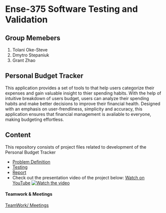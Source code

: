 # Ense-375 Software Testing and Validation 

## Group Memebers
1. Tolani Oke-Steve
2. Dmytro Stepaniuk
3. Grant Zhao

## Personal Budget Tracker
This application provides a set of tools to that help users categorize their expenses and gain valuable insight to thier spending habits. With the help of intuitive breakdown of users budget, users can analyze their spending habits and make better decisions to improve their financial health. Designed with an emphasis on user-frendliness, simplicity and accuracy, this application ensures that financial management is avaliable to everyone, making budgeting effortless.

## Content
This repository consists of project files related to development of the Personal Budget Tracker
- [Problem Definition](https://github.com/Ense-375/Ense-375/blob/main/Report.md#problem-definition)
- [Testing](https://github.com/Ense-375/Ense-375/blob/main/TESTING.md)
- [Report](https://github.com/Ense-375/Ense-375/blob/main/Report.md)
- Check out the presentation video of the project below:
[Watch on YouTube](https://youtu.be/gOHplKgB540)
[![Watch the video](https://img.youtube.com/vi/gOHplKgB540/hqdefault.jpg)](https://youtu.be/gOHplKgB540)


#### Teamwork & Meetings
[TeamWork/ Meetings](https://github.com/Ense-375/Ense-375/tree/main/Documents/Teamwork)
